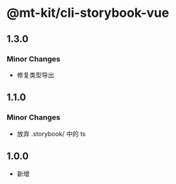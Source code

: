 # @mt-kit/cli-storybook-vue

## 1.3.0

### Minor Changes

- 修复类型导出

## 1.1.0

### Minor Changes

- 放弃 .storybook/ 中的 ts

## 1.0.0

- 新增

